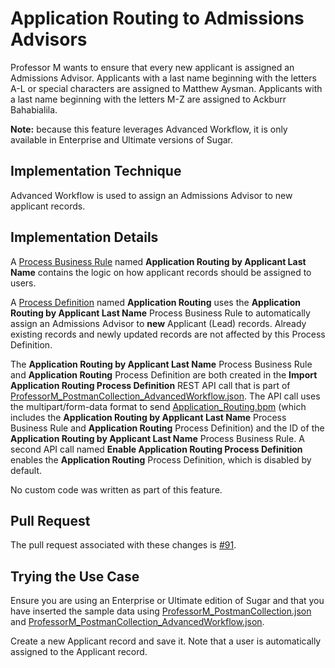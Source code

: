 # Application Routing to Admissions Advisors

Professor M wants to ensure that every new applicant is assigned an Admissions Advisor.  Applicants with a last name 
beginning with the letters A-L or special characters are assigned to Matthew Aysman.  Applicants with a last name 
beginning with the letters M-Z are assigned to Ackburr Bahabialila.  

**Note:**  because this feature leverages Advanced Workflow, it is only available in Enterprise and Ultimate versions of 
Sugar.

## Implementation Technique

Advanced Workflow is used to assign an Admissions Advisor to new applicant records.  

## Implementation Details

A [Process Business Rule](http://support.sugarcrm.com/Documentation/Sugar_Versions/8.1/Ent/Administration_Guide/Advanced_Workflow/Process_Business_Rules/)
named **Application Routing by Applicant Last Name** contains the logic on how applicant records should be assigned to 
users.

A [Process Definition](http://support.sugarcrm.com/Documentation/Sugar_Versions/8.1/Ent/Administration_Guide/Advanced_Workflow/Process_Definitions/)
named **Application Routing** uses the **Application Routing by Applicant Last Name** Process Business Rule to 
automatically assign an Admissions Advisor to **new** Applicant (Lead) records.  Already existing records and newly 
updated records are not affected by this Process Definition.

The **Application Routing by Applicant Last Name** Process Business Rule and **Application Routing** Process Definition
are both created in the **Import Application Routing Process Definition** REST API call that is part of 
[ProfessorM_PostmanCollection_AdvancedWorkflow.json](../data/ProfessorM_PostmanCollection_AdvancedWorkflow.json). 
The API call uses the multipart/form-data format to send [Application_Routing.bpm](../data/Application_Routing.bpm) (which 
includes the **Application Routing by Applicant Last Name** Process Business Rule and **Application Routing** 
Process Definition) and the ID of the **Application Routing by Applicant Last Name** Process Business Rule.  A second
API call named **Enable Application Routing Process Definition** enables the **Application Routing** Process Definition,
which is disabled by default.

No custom code was written as part of this feature.

## Pull Request

The pull request associated with these changes is [#91](https://github.com/sugarcrm/school/pull/91).

## Trying the Use Case 

Ensure you are using an Enterprise or Ultimate edition of Sugar and that you have inserted the sample data using 
[ProfessorM_PostmanCollection.json](../data/ProfessorM_PostmanCollection.json) and
[ProfessorM_PostmanCollection_AdvancedWorkflow.json](../data/ProfessorM_PostmanCollection_AdvancedWorkflow.json).

Create a new Applicant record and save it.  Note that a user is automatically assigned to the Applicant record.
